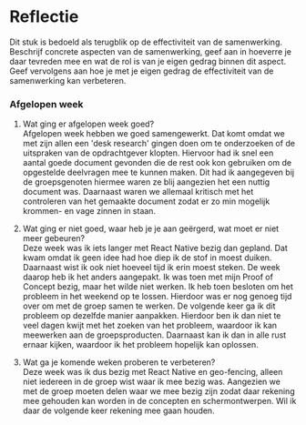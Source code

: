 Reflectie
==========

Dit stuk is bedoeld als terugblik op de effectiviteit van de samenwerking.
Beschrijf concrete aspecten van de samenwerking, geef aan in hoeverre je daar tevreden mee en wat de rol is van je eigen gedrag binnen dit aspect. Geef vervolgens aan hoe je met je eigen gedrag de effectiviteit van de samenwerking kan verbeteren.

### Afgelopen week
1.  Wat ging er afgelopen week goed?  
Afgelopen week hebben we goed samengewerkt. Dat komt omdat we met zijn allen een 'desk research' gingen doen om te onderzoeken of de uitspraken van de opdrachtgever klopten. Hiervoor had ik snel een aantal goede document gevonden die de rest ook kon gebruiken om de opgestelde deelvragen mee te kunnen maken. Dit had ik aangegeven bij de groepsgenoten hiermee waren ze blij aangezien het een nuttig document was. Daarnaast waren we allemaal kritisch met het controleren van het gemaakte document zodat er zo min mogelijk krommen- en vage zinnen in staan.

2. Wat ging er niet goed, waar heb je je aan geërgerd, wat moet er niet meer gebeuren?  
Deze week was ik iets langer met React Native bezig dan gepland. Dat kwam omdat ik geen idee had hoe diep ik de stof in moest duiken. Daarnaast wist ik ook niet hoeveel tijd ik erin moest steken. De week daarop heb ik het anders aangepakt. Ik was toen met mijn Proof of Concept bezig, maar het wilde niet werken. Ik heb toen besloten om het probleem in het weekend op te lossen. Hierdoor was er nog genoeg tijd over om met de groep samen te werken. De volgende keer ga ik dit probleem op dezelfde manier aanpakken. Hierdoor ben ik dan niet te veel dagen kwijt met het zoeken van het probleem, waardoor ik kan meewerken aan de groepsproducten. Daarnaast kan ik dan in alle rust ernaar kijken, waardoor ik het probleem hopelijk kan oplossen.

3. Wat ga je komende weken proberen te verbeteren?  
Deze week was ik dus bezig met React Native en geo-fencing, alleen niet iedereen in de groep wist waar ik mee bezig was. Aangezien we met de groep moeten delen waar we mee bezig zijn zodat daar rekening mee gehouden kan worden in de concepten en schermontwerpen. Wil ik daar de volgende keer rekening mee gaan houden.